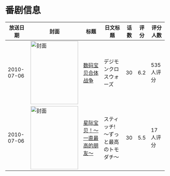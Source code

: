 # 番剧信息

|放送日期|封面|标题|日文标题|话数|评分|评分人数|
|---|---|---|---|---|---|---|
|2010-07-06|<img src="https://lain.bgm.tv/pic/cover/c/3b/3f/4631_rx6Mi.jpg" alt="封面" style="width:150px;height:200px;object-fit:cover;">|[数码宝贝合体战争](https://bangumi.tv/subject/4631)|デジモンクロスウォーズ|30|6.2|535人评分|
|2010-07-06|<img src="https://lain.bgm.tv/pic/cover/c/d0/fc/38704_zn465.jpg" alt="封面" style="width:150px;height:200px;object-fit:cover;">|[星际宝贝！～一直最高的朋友～](https://bangumi.tv/subject/38704)|スティッチ! 〜ずっと最高のトモダチ〜|30|5.5|17人评分|
